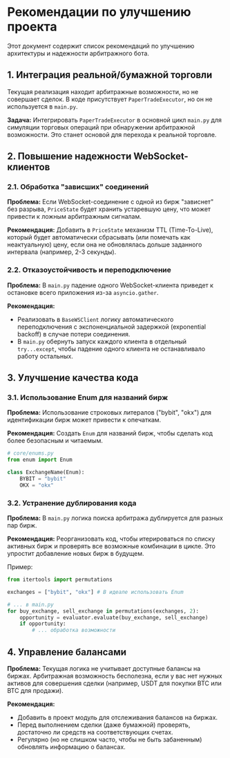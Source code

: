 # Рекомендации по улучшению проекта

Этот документ содержит список рекомендаций по улучшению архитектуры и надежности арбитражного бота.

## 1. Интеграция реальной/бумажной торговли

Текущая реализация находит арбитражные возможности, но не совершает сделок. В коде присутствует `PaperTradeExecutor`, но он не используется в `main.py`.

**Задача:** Интегрировать `PaperTradeExecutor` в основной цикл `main.py` для симуляции торговых операций при обнаружении арбитражной возможности. Это станет основой для перехода к реальной торговле.

## 2. Повышение надежности WebSocket-клиентов

### 2.1. Обработка "зависших" соединений

**Проблема:** Если WebSocket-соединение с одной из бирж "зависнет" без разрыва, `PriceState` будет хранить устаревшую цену, что может привести к ложным арбитражным сигналам.

**Рекомендация:** Добавить в `PriceState` механизм TTL (Time-To-Live), который будет автоматически сбрасывать (или помечать как неактуальную) цену, если она не обновлялась дольше заданного интервала (например, 2-3 секунды).

### 2.2. Отказоустойчивость и переподключение

**Проблема:** В `main.py` падение одного WebSocket-клиента приведет к остановке всего приложения из-за `asyncio.gather`.

**Рекомендация:**
-   Реализовать в `BaseWSClient` логику автоматического переподключения с экспоненциальной задержкой (exponential backoff) в случае потери соединения.
-   В `main.py` обернуть запуск каждого клиента в отдельный `try...except`, чтобы падение одного клиента не останавливало работу остальных.

## 3. Улучшение качества кода

### 3.1. Использование Enum для названий бирж

**Проблема:** Использование строковых литералов ("bybit", "okx") для идентификации бирж может привести к опечаткам.

**Рекомендация:** Создать `Enum` для названий бирж, чтобы сделать код более безопасным и читаемым.

```python
# core/enums.py
from enum import Enum

class ExchangeName(Enum):
    BYBIT = "bybit"
    OKX = "okx"
```

### 3.2. Устранение дублирования кода

**Проблема:** В `main.py` логика поиска арбитража дублируется для разных пар бирж.

**Рекомендация:** Реорганизовать код, чтобы итерироваться по списку активных бирж и проверять все возможные комбинации в цикле. Это упростит добавление новых бирж в будущем.

Пример:
```python
from itertools import permutations

exchanges = ["bybit", "okx"] # В идеале использовать Enum

# ... в main.py
for buy_exchange, sell_exchange in permutations(exchanges, 2):
    opportunity = evaluator.evaluate(buy_exchange, sell_exchange)
    if opportunity:
        # ... обработка возможности
```

## 4. Управление балансами

**Проблема:** Текущая логика не учитывает доступные балансы на биржах. Арбитражная возможность бесполезна, если у вас нет нужных активов для совершения сделки (например, USDT для покупки BTC или BTC для продажи).

**Рекомендация:**
-   Добавить в проект модуль для отслеживания балансов на биржах.
-   Перед выполнением сделки (даже бумажной) проверять, достаточно ли средств на соответствующих счетах.
-   Регулярно (но не слишком часто, чтобы не быть забаненным) обновлять информацию о балансах.
